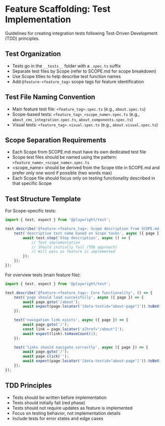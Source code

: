 # Feature Scaffolding: Test Implementation

Guidelines for creating integration tests following Test-Driven Development (TDD) principles.

## Test Organization

- Tests go in the `__tests__` folder with a `.spec.ts` suffix
- Separate test files by Scope (refer to SCOPE.md for scope breakdown)
- Use Scope titles to help describe test function names
- Add `@feature-<feature_tag>` scope tags for feature identification

## Test File Naming Convention

- Main feature test file: `<feature_tag>.spec.ts` (e.g., `about.spec.ts`)
- Scope-based tests: `<feature_tag>_<scope_name>.spec.ts` (e.g., `about_cms_integration.spec.ts`, `about_components.spec.ts`)
- Visual tests: `<feature_tag>.visual.spec.ts` (e.g., `about.visual.spec.ts`)

## Scope Separation Requirements

- Each Scope from SCOPE.md must have its own dedicated test file
- Scope test files should be named using the pattern: `<feature_name>_<scope_name>.spec.ts`
- <scope_name> should be derived from the Scope title in SCOPE.md and prefer only one word if possible (two words max)
- Each Scope file should focus only on testing functionality described in that specific Scope

## Test Structure Template

For Scope-specific tests:
```typescript
import { test, expect } from '@playwright/test';

test.describe('@feature-<feature_tag>: Scope description from SCOPE.md', () => {
    test('descriptive test name based on Scope tasks', async ({ page }) => {
        await test.step('Step description', async () => {
            // Test implementation
            // Should initially fail (TDD approach)
            // Will pass as feature is implemented
        });
    });
});
```

For overview tests (main feature file):
```typescript
import { test, expect } from '@playwright/test';

test.describe('@feature-<feature_tag>: Core functionality', () => {
    test('page should load successfully', async ({ page }) => {
        await page.goto('/about');
        await expect(page.locator('[data-testid="about-page"]')).toBeVisible();
    });

    test('navigation link exists', async ({ page }) => {
        await page.goto('/');
        const link = page.locator('a[href="/about"]');
        await expect(link).toHaveCount(1);
    });

    test('links should navigate correctly', async ({ page }) => {
        await page.goto('/');
        await page.click('');
        await expect(page.locator('[data-testid="about-page"]')).toBeVisible();
    });
});
```

## TDD Principles

- Tests should be written before implementation
- Tests should initially fail (red phase)
- Tests should not require updates as feature is implemented
- Focus on testing behavior, not implementation details
- Include tests for error states and edge cases
